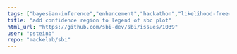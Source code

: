 ```yaml
---
tags: ["bayesian-inference","enhancement","hackathon","likelihood-free-inference","machine-learning","parameter-estimation","pytorch","simulation-based-inference"]
title: "add confidence region to legend of sbc plot"
html_url: "https://github.com/sbi-dev/sbi/issues/1039"
user: "psteinb"
repo: "mackelab/sbi"
---
```


